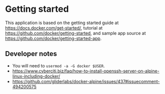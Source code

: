 # Getting started

This application is based on the getting started guide at
<https://docs.docker.com/get-started/>, tutorial at
<https://github.com/docker/getting-started>, and sample app source at
<https://github.com/docker/getting-started-app>.

## Developer notes

* You will need to `usermod -a -G docker $USER`.
* <https://www.cyberciti.biz/faq/how-to-install-openssh-server-on-alpine-linux-including-docker/>
* <https://github.com/gliderlabs/docker-alpine/issues/437#issuecomment-494200575>
